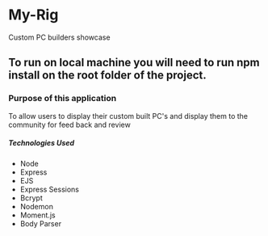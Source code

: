 # My-Rig
Custom PC builders showcase

## To run on local machine you will need to run npm install on the root folder of the project.

### Purpose of this application
To allow users to display their custom built PC's and display them to the community for feed back and review

##### Technologies Used
* Node
* Express
* EJS
* Express Sessions
* Bcrypt
* Nodemon
* Moment.js
* Body Parser